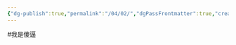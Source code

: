 ```yaml
---
{"dg-publish":true,"permalink":"/04/02/","dgPassFrontmatter":true,"created":"2024-12-03T10:46:03.774+08:00","updated":"2024-12-03T11:26:46.893+08:00"}
---
```


#我是傻逼 

